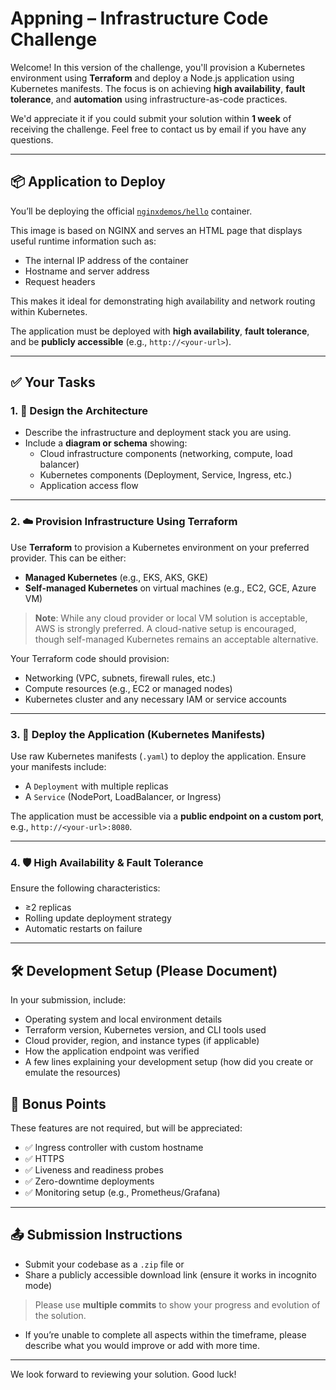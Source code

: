 # Appning – Infrastructure Code Challenge

Welcome! In this version of the challenge, you'll provision a Kubernetes environment using **Terraform** and deploy a Node.js application using Kubernetes manifests. The focus is on achieving **high availability**, **fault tolerance**, and **automation** using infrastructure-as-code practices.

We'd appreciate it if you could submit your solution within **1 week** of receiving the challenge. Feel free to contact us by email if you have any questions.

---

## 📦 Application to Deploy

You’ll be deploying the official [`nginxdemos/hello`](https://hub.docker.com/r/nginxdemos/hello) container.

This image is based on NGINX and serves an HTML page that displays useful runtime information such as:

- The internal IP address of the container
- Hostname and server address
- Request headers

This makes it ideal for demonstrating high availability and network routing within Kubernetes.

The application must be deployed with **high availability**, **fault tolerance**, and be **publicly accessible** (e.g., `http://<your-url>`).

---

## ✅ Your Tasks

### 1. 📐 Design the Architecture
- Describe the infrastructure and deployment stack you are using.
- Include a **diagram or schema** showing:
  - Cloud infrastructure components (networking, compute, load balancer)
  - Kubernetes components (Deployment, Service, Ingress, etc.)
  - Application access flow

---

### 2. ☁️ Provision Infrastructure Using Terraform
Use **Terraform** to provision a Kubernetes environment on your preferred provider. This can be either:

- **Managed Kubernetes** (e.g., EKS, AKS, GKE)
- **Self-managed Kubernetes** on virtual machines (e.g., EC2, GCE, Azure VM)

> **Note**: While any cloud provider or local VM solution is acceptable, AWS is strongly preferred. A cloud-native setup is encouraged, though self-managed Kubernetes remains an acceptable alternative.

Your Terraform code should provision:
- Networking (VPC, subnets, firewall rules, etc.)
- Compute resources (e.g., EC2 or managed nodes)
- Kubernetes cluster and any necessary IAM or service accounts

---

### 3. 🚀 Deploy the Application (Kubernetes Manifests)
Use raw Kubernetes manifests (`.yaml`) to deploy the application. Ensure your manifests include:

- A `Deployment` with multiple replicas
- A `Service` (NodePort, LoadBalancer, or Ingress)

The application must be accessible via a **public endpoint on a custom port**, e.g., `http://<your-url>:8080`.

---

### 4. 🛡 High Availability & Fault Tolerance
Ensure the following characteristics:
- ≥2 replicas
- Rolling update deployment strategy
- Automatic restarts on failure

---

## 🛠 Development Setup (Please Document)

In your submission, include:
- Operating system and local environment details
- Terraform version, Kubernetes version, and CLI tools used
- Cloud provider, region, and instance types (if applicable)
- How the application endpoint was verified
- A few lines explaining your development setup (how did you create or emulate the resources)

## 🧪 Bonus Points

These features are not required, but will be appreciated:

- ✅ Ingress controller with custom hostname
- ✅ HTTPS
- ✅ Liveness and readiness probes
- ✅ Zero-downtime deployments
- ✅ Monitoring setup (e.g., Prometheus/Grafana)

---

## 📤 Submission Instructions

- Submit your codebase as a `.zip` file or
- Share a publicly accessible download link (ensure it works in incognito mode)

> Please use **multiple commits** to show your progress and evolution of the solution.

 - If you’re unable to complete all aspects within the timeframe, please describe what you would improve or add with more time.

---

We look forward to reviewing your solution. Good luck!
